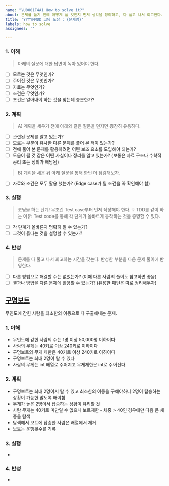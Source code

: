 ```yaml
---
name: "\U0001F4A1 How to solve it?"
about: 문제를 풀기 전에 어떻게 풀 것인지 먼저 생각을 정리하고, 다 풀고 나서 회고한다.
title: 'YYYYMMDD 코딩 도장 : {문제명}'
labels: how to solve
assignees: ''

---
```


### 1. 이해
> 아래의 질문에 대한 답변이 녹아 있어야 한다.

- [ ] 모르는 것은 무엇인가?
- [ ] 주어진 것은 무엇인가?
- [ ] 자료는 무엇인가?
- [ ] 조건은 무엇인가?
- [ ] 조건은 알아내야 하는 것을 찾는데 충분한가?

### 2. 계획
> A) 계획을 세우기 전에 아래와 같은 질문을 던지면 굉장히 유용하다.

- [ ] 관련된 문제를 알고 있는가?
- [ ] 모르는 부분이 유사한 다른 문제를 풀어 본 적이 있는가?
- [ ] 전에 풀어 본 문제를 활용하려면 어떤 보조 요소를 도입해야 되는가?
- [ ] 도움이 될 것 같은 어떤 사실이나 정리를 알고 있는가? (보통은 자료 구조나 수학적 공리 또는 정의가 해당됨)

> B) 계획을 세운 뒤 아래 질문을 통해 한번 더 점검해보자.

- [ ] 자료와 조건은 모두 활용 했는가? (Edge case가 될 조건을 꼭 확인해야 함)

### 3. 실행
> 코딩을 하는 단계! 무조건 Test case부터 먼저 작성해야 한다.
💡 TDD를 같이 하는 이유: Test code를 통해 각 단계가 올바르게 동작하는 것을 증명할 수 있다.

- [ ] 각 단계가 올바른지 명확히 알 수 있는가?
- [ ] 그것이 옳다는 것을 설명할 수 있는가?

### 4. 반성
> 문제를 다 풀고 나서 회고하는 시간을 갖는다. 반성한 부분을 다음 문제 풀이에 반영한다.

- [ ] 다른 방법으로 해결할 수는 없었는가? (이때 다른 사람의 풀이도 참고하면 좋음)
- [ ] 결과나 방법을 다른 문제에 활용할 수 있는가? (유용한 패턴은 따로 정리해두자)

</div>
</details>

## [구명보트](https://school.programmers.co.kr/learn/courses/30/lessons/42885?language=java)
무인도에 갇힌 사람을 최소한의 이동으로 다 구출해내는 문제. 

### 1. 이해
- 무인도에 갇힌 사람의 수는 1명 이상 50,000명 이하이다
- 사람의 무게는 40키로 이상 240키로 이하이다
- 구명보트의 무게 제한은 40키로 이상 240키로 이하이다
- 구명보트는 최대 2명이 탈 수 있다
- 사람의 무게는 int 배열로 주어지고 무게제한은 int로 주어진다

### 2. 계획
- 구명보트는 최대 2명이서 탈 수 있고 최소한의 이동을 구해야하니 2명이 탑승하는 상황이 가능한 많도록 해야함 
- 무게가 높은 2명이서 탑승하는 상황이 유리할 것
- 사람 무게는 40키로 미만일 수 없으니 보트제한 - 체중 > 40인 경우에만 다음 큰 체중을 탐색 
- 탐색해서 보트에 탑승한 사람은 배열에서 제거
- 보트는 운행횟수를 기록

### 3. 실행
- 

### 4. 반성
-
